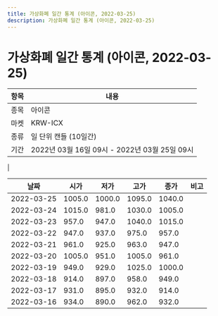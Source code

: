 ```yaml
---
title: 가상화폐 일간 통계 (아이콘, 2022-03-25)
description: 가상화폐 일간 통계 (아이콘, 2022-03-25)
---
```


가상화폐 일간 통계 (아이콘, 2022-03-25)
===

|항목|내용|
|--|--|
|종목|아이콘|
|마켓|KRW-ICX|
|종류|일 단위 캔들 (10일간)|
|기간|2022년 03월 16일 09시 - 2022년 03월 25일 09시
|

|날짜|시가|저가|고가|종가|비고|
|--|--|--|--|--|--|
|2022-03-25|1005.0|1000.0|1095.0|1040.0|    |
|2022-03-24|1015.0|981.0|1030.0|1005.0|    |
|2022-03-23|957.0|947.0|1040.0|1015.0|    |
|2022-03-22|947.0|937.0|975.0|957.0|    |
|2022-03-21|961.0|925.0|963.0|947.0|    |
|2022-03-20|1005.0|951.0|1005.0|961.0|    |
|2022-03-19|949.0|929.0|1025.0|1000.0|    |
|2022-03-18|914.0|897.0|958.0|949.0|    |
|2022-03-17|931.0|895.0|932.0|914.0|    |
|2022-03-16|934.0|890.0|962.0|932.0|    |
